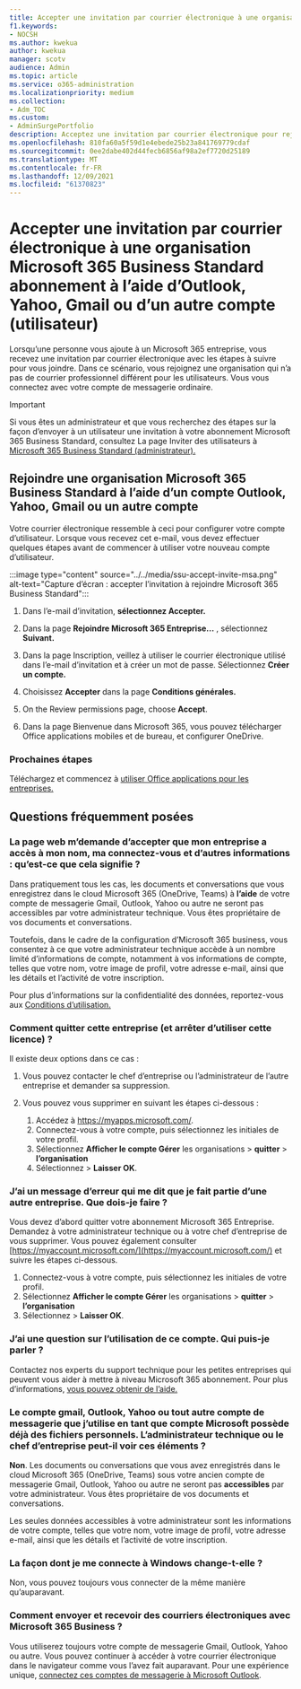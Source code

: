 ```yaml
---
title: Accepter une invitation par courrier électronique à une organisation Microsoft 365 Business Standard abonnement à l’aide d’Outlook, Yahoo, Gmail ou d’un autre compte (utilisateur)
f1.keywords:
- NOCSH
ms.author: kwekua
author: kwekua
manager: scotv
audience: Admin
ms.topic: article
ms.service: o365-administration
ms.localizationpriority: medium
ms.collection:
- Adm_TOC
ms.custom:
- AdminSurgePortfolio
description: Acceptez une invitation par courrier électronique pour rejoindre une organisation Microsoft 365 Business Standard à l’aide d’un compte Outlook, Yahoo, Gmail ou un autre compte.
ms.openlocfilehash: 810fa60a5f59d1e4ebede25b23a841769779cdaf
ms.sourcegitcommit: 0ee2dabe402d44fecb6856af98a2ef7720d25189
ms.translationtype: MT
ms.contentlocale: fr-FR
ms.lasthandoff: 12/09/2021
ms.locfileid: "61370823"
---
```

# <a name="accept-an-email-invitation-to-a-microsoft-365-business-standard-subscription-organization-using-an-outlook-yahoo-gmail-or-other-account-user"></a>Accepter une invitation par courrier électronique à une organisation Microsoft 365 Business Standard abonnement à l’aide d’Outlook, Yahoo, Gmail ou d’un autre compte (utilisateur)

Lorsqu’une personne vous ajoute à un Microsoft 365 entreprise, vous recevez une invitation par courrier électronique avec les étapes à suivre pour vous joindre. Dans ce scénario, vous rejoignez une organisation qui n’a pas de courrier professionnel différent pour les utilisateurs. Vous vous connectez avec votre compte de messagerie ordinaire.

> [!IMPORTANT]
> Si vous êtes un administrateur et que vous recherchez des étapes sur la façon d’envoyer à un utilisateur une invitation à votre abonnement Microsoft 365 Business Standard, consultez La page Inviter des utilisateurs à [Microsoft 365 Business Standard (administrateur).](admin-invite-business-standard.md)

## <a name="join-a-microsoft-365-business-standard-organization-using-an-outlook-yahoo-gmail-or-other-account"></a>Rejoindre une organisation Microsoft 365 Business Standard à l’aide d’un compte Outlook, Yahoo, Gmail ou un autre compte

Votre courrier électronique ressemble à ceci pour configurer votre compte d’utilisateur. Lorsque vous recevez cet e-mail, vous devez effectuer quelques étapes avant de commencer à utiliser votre nouveau compte d’utilisateur.

:::image type="content" source="../../media/ssu-accept-invite-msa.png" alt-text="Capture d’écran : accepter l’invitation à rejoindre Microsoft 365 Business Standard":::

1. Dans l’e-mail d’invitation, **sélectionnez Accepter.**

2. Dans la page **Rejoindre Microsoft 365 Entreprise...** , sélectionnez **Suivant.**

3. Dans la page Inscription, veillez à utiliser le courrier électronique utilisé dans l’e-mail d’invitation et à créer un mot de passe. Sélectionnez **Créer un compte.**

4. Choisissez **Accepter** dans la page **Conditions générales.**

5. On the Review permissions page, choose **Accept**.

6. Dans la page Bienvenue dans Microsoft 365, vous pouvez télécharger Office applications mobiles et de bureau, et configurer OneDrive.

### <a name="next-steps"></a>Prochaines étapes

Téléchargez et commencez à [utiliser Office applications pour les entreprises.](https://support.microsoft.com/office/install-office-apps-from-office-365-dcf2d841-dac7-455b-9a77-fc8f7ee92702)

## <a name="frequently-asked-questions"></a>Questions fréquemment posées

### <a name="the-webpage-is-asking-me-to-agree-that-my-business-has-access-to-my-name-sign-in-and-other-information--what-does-that-mean"></a>La page web m’demande d’accepter que mon entreprise a accès à mon nom, ma connectez-vous et d’autres informations : qu’est-ce que cela signifie ?

Dans pratiquement tous les cas, les documents et conversations que vous enregistrez dans le cloud Microsoft 365 (OneDrive, Teams) à **l’aide** de votre compte de messagerie Gmail, Outlook, Yahoo ou autre ne seront pas accessibles par votre administrateur technique. Vous êtes propriétaire de vos documents et conversations.

Toutefois, dans le cadre de la configuration d’Microsoft 365 business, vous consentez à ce que votre administrateur technique accède à un nombre limité d’informations de compte, notamment à vos informations de compte, telles que votre nom, votre image de profil, votre adresse e-mail, ainsi que les détails et l’activité de votre inscription.

Pour plus d’informations sur la confidentialité des données, reportez-vous aux [Conditions d’utilisation.](https://ssu.office.com/terms/en-US/smb_eula.txt)

### <a name="how-can-i-leave-this-business-and-stop-using-this-license"></a>Comment quitter cette entreprise (et arrêter d’utiliser cette licence) ?

Il existe deux options dans ce cas :  

1. Vous pouvez contacter le chef d’entreprise ou l’administrateur de l’autre entreprise et demander sa suppression.

2. Vous pouvez vous supprimer en suivant les étapes ci-dessous :

    1. Accédez à https://myapps.microsoft.com/.
    2. Connectez-vous à votre compte, puis sélectionnez les initiales de votre profil.
    3. Sélectionnez **Afficher le compte Gérer** les organisations  >  **quitter**  >  **l’organisation**
    4. Sélectionnez   >  **Laisser OK**.

### <a name="im-getting-an-error-saying-im-part-of-another-business--what-do-i-do"></a>J’ai un message d’erreur qui me dit que je fait partie d’une autre entreprise.  Que dois-je faire ?

Vous devez d’abord quitter votre abonnement Microsoft 365 Entreprise. Demandez à votre administrateur technique ou à votre chef d’entreprise de vous supprimer. Vous pouvez également consulter [https://myaccount.microsoft.com/](https://myaccount.microsoft.com/) et suivre les étapes ci-dessous.

1. Connectez-vous à votre compte, puis sélectionnez les initiales de votre profil.
2. Sélectionnez **Afficher le compte Gérer** les organisations  >  **quitter**  >  **l’organisation**
3. Sélectionnez   >  **Laisser OK**.

### <a name="i-have-a-question-about-using-this-account-who-can-i-talk-to"></a>J’ai une question sur l’utilisation de ce compte. Qui puis-je parler ?

Contactez nos experts du support technique pour les petites entreprises qui peuvent vous aider à mettre à niveau Microsoft 365 abonnement. Pour plus d’informations, [vous pouvez obtenir de l’aide.](../get-help-support.md)

### <a name="the-gmail-outlook-yahoo-or-other-email-account-that-im-using-as-a-microsoft-account-already-has-some-personal-files-in-it-can-the-technical-administrator-or-business-owner-see-these"></a>Le compte gmail, Outlook, Yahoo ou tout autre compte de messagerie que j’utilise en tant que compte Microsoft possède déjà des fichiers personnels. L’administrateur technique ou le chef d’entreprise peut-il voir ces éléments ?

**Non**. Les documents ou conversations que vous avez enregistrés dans le cloud Microsoft 365 (OneDrive, Teams) sous votre ancien compte de messagerie Gmail, Outlook, Yahoo ou autre ne seront pas **accessibles** par votre administrateur.  Vous êtes propriétaire de vos documents et conversations.

Les seules données accessibles à votre administrateur sont les informations de votre compte, telles que votre nom, votre image de profil, votre adresse e-mail, ainsi que les détails et l’activité de votre inscription.

### <a name="does-the-way-i-login-to-windows-change"></a>La façon dont je me connecte à Windows change-t-elle ?

Non, vous pouvez toujours vous connecter de la même manière qu’auparavant.

### <a name="how-can-i-send-and-receive-emails-with-microsoft-365-business"></a>Comment envoyer et recevoir des courriers électroniques avec Microsoft 365 Business ?

Vous utiliserez toujours votre compte de messagerie Gmail, Outlook, Yahoo ou autre.  Vous pouvez continuer à accéder à votre courrier électronique dans le navigateur comme vous l’avez fait auparavant. Pour une expérience unique, [connectez ces comptes de messagerie à Microsoft Outlook](https://support.microsoft.com/office/add-an-email-account-to-outlook-6e27792a-9267-4aa4-8bb6-c84ef146101b).
